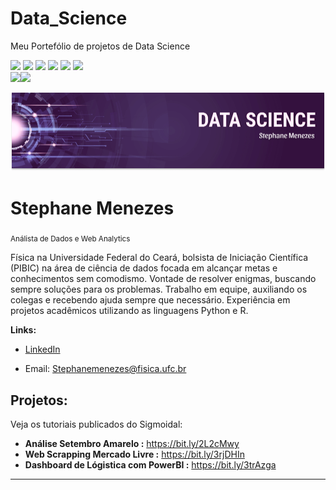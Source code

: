 # Data_Science

Meu Portefólio de projetos de Data Science

<img src="https://img.shields.io/badge/Python-FFD43B?style=for-the-badge&logo=python&logoColor=darkgreen"> <img src="https://img.shields.io/badge/Pandas-2C2D72?style=for-the-badge&logo=pandas&logoColor=white"> <img src="https://img.shields.io/badge/Numpy-777BB4?style=for-the-badge&logo=numpy&logoColor=white"> <img src="	https://img.shields.io/badge/Plotly-239120?style=for-the-badge&logo=plotly&logoColor=white"> <img src="https://img.shields.io/badge/HTML-239120?style=for-the-badge&logo=html5&logoColor=white"> <img src="https://img.shields.io/badge/CSS-239120?&style=for-the-badge&logo=css3&logoColor=white">  
 <img src="https://img.shields.io/badge/PowerBI-F2C811?style=for-the-badge&logo=Power%20BI&logoColor=white"><img src=" https://img.shields.io/badge/Jupyter-F37626.svg?&style=for-the-badge&logo=Jupyter&logoColor=white"> 

<p align="center">
  <img src="Bannerprincipal.png" >
</p>

# Stephane Menezes
<sub> Análista de Dados e Web Analytics </sub>

Física na Universidade Federal do Ceará, bolsista de Iniciação Científica (PIBIC) na área de ciência de dados focada em alcançar metas e conhecimentos sem comodismo. 
Vontade de resolver enigmas, buscando sempre soluções para os problemas. 
Trabalho em equipe, auxiliando os colegas e recebendo ajuda sempre que necessário. 
Experiência em projetos acadêmicos utilizando as linguagens Python e R. 


**Links:**
* [LinkedIn](https://www.linkedin.com/in/stephane-menezes-24273b1b8/)

* Email: Stephanemenezes@fisica.ufc.br

## Projetos:
Veja os tutoriais publicados do Sigmoidal:

* **Análise Setembro Amarelo :** https://bit.ly/2L2cMwy
* **Web Scrapping Mercado Livre :** https://bit.ly/3rjDHIn
* **Dashboard de Lógistica com PowerBI :** https://bit.ly/3trAzga



---



